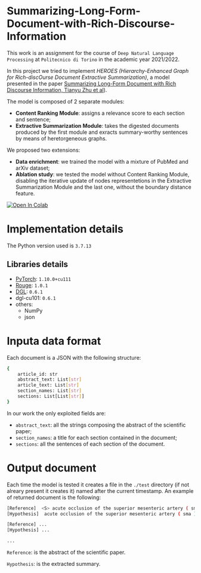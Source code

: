 # Summarizing-Long-Form-Document-with-Rich-Discourse-Information

This work is an assignment for the course of `Deep Natural Language Processing` at `Politecnico di Torino` in the academic year 2021/2022. 

In this project we tried to implement *HEROES (Hierarchy-Enhanced Graph for Rich-discOurse Document Extractive Summarization)*, a model presented in the paper [Summarizing Long-Form Document with Rich Discourse Information, Tianyu Zhu et al](https://dl.acm.org/doi/abs/10.1145/3459637.3482396)). 

The model is composed of 2 separate modules:
* **Content Ranking Module**: assigns a relevance score to each section and sentence;
* **Extractive Summarization Module**: takes the digested documents produced by the first module and exracts summary-worthy sentences by means of heretorgeneous graphs.

We proposed two extensions:
* **Data enrichment**: we trained the model with a mixture of PubMed and arXiv dataset;
* **Ablation study**: we tested the model without Content Ranking Module, disabling the iterative update of nodes representetions in the Extractive Summarization Module and the last one, without the boundary distance feature.

[![Open In Colab](https://colab.research.google.com/assets/colab-badge.svg)](https://colab.research.google.com/drive/14xPy1cdP-6FiDkWaMR-m4RfgntJh5H5e?usp=sharing)

# Implementation details
The Python version used is `3.7.13`
## Libraries details
- [PyTorch](https://pytorch.org/): `1.10.0+cu111`
- [Rouge](https://github.com/pltrdy/rouge): `1.0.1`
- [DGL](http://dgl.ai): `0.6.1`
- dgl-cu101: `0.6.1`
- others:
  -  NumPy
  -  json

# Inputa data format
Each document is a JSON with the following structure:
```bash
{
    article_id: str
    abstract_text: List[str]
    article_text: List[str]
    section_names: List[str]
    sections: List[List[str]]
}
```
In our work the only exploited fields are: 
- `abstract_text`: all the strings composing the abstract of the scientific paper;
- `section_names`: a title for each section contained in the document; 
- `sections`: all the sentences of each section of the document.

# Output document
Each time the model is tested it creates a file in the `./test` directory (if not alreary present it creates it) named after the current timestamp. An example of returned document is the following:
```bash
[Reference]  <S> acute occlusion of the superior mesenteric artery ( sma ) causes extensive bowel necrosis , resulting in a poor prognosis with an extremely high mortality rate . </S> <S> an 82-year - old woman was admitted to our hospital with the complaint of abdominal pain . </S> <S> she was diagnosed as having acute sma occlusion by enhanced ct . </S> <S> five hours from onset , the first thrombolytic therapy with urokinase was performed , but failed to complete thrombolysis and recanalization of peripheral blood flow . </S> <S> an exploratory laparotomy following the first thrombolytic therapy showed a mild ischemic change in the affected intestine and mesentery , but no sign of necrosis . </S> <S> after the laparotomy , local thrombolytic therapy with angiographic evaluation of blood flow at 24 , 36 and 48 h from the first thrombolysis was performed . as a result , </S> <S> the residual thrombus disappeared and all branches of the sma became well visualized . </S> <S> the patient was discharged well without a second - look operation or major bowel resection . </S> <S> sequential intermittent thrombolytic therapy with meticulous angiographic evaluation of blood flow is effective for early - stage acute sma occlusion . </S>
[Hypothesis]  acute occlusion of the superior mesenteric artery ( sma ) causes extensive intestinal necrosis due to the difficulty of early diagnosis , resulting in poor prognosis , with a high postoperative mortality rate of 65.2% .a mild ischemic change was observed at the intestinal wall from the jejunum 40 cm distal from the treitz ligament to the ascending colon , but no apparent necrosis .early thrombolytic therapy can not always induce complete thrombolysis , and even if intestinal necrosis is avoided by administration of initial thrombolytic therapy , indications for additional thrombolytic therapy or the method for monitoring intestinal viability during subsequent follow - up have not been established . in this report , we present a case of acute sma occlusion diagnosed early after onset that was successfully treated by sequential and intermittent thrombolytic therapy by intraarterial urokinase infusion with angiographic evaluation of blood flow , thereby avoiding intestinal resection .recent reports indicate that selective thrombolytic therapy with intraarterial infusion of urokinase is effective for acute sma occlusion diagnosed early after onset .24 h after the laparotomy , a second angiography was performed via the catheter that remained in place after first angiography , because clinical signs such as abdominal pain suggested the progression of intestinal ischemia .blood flow in the mesentery was well palpable at the central portion of the sma , while peripheral blood flow was not palpable .the operation was completed without intestinal resection or direct removal of the thrombus from the sma .

[Reference] ...
[Hypothesis] ...

...
```
`Reference`: is the abstract of the scientific paper.

`Hypothesis`: is the extracted summary.
